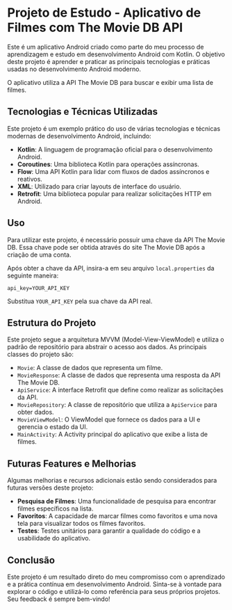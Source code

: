 # Projeto de Estudo - Aplicativo de Filmes com The Movie DB API

Este é um aplicativo Android criado como parte do meu processo de aprendizagem e estudo em desenvolvimento Android com Kotlin. O objetivo deste projeto é aprender e praticar as principais tecnologias e práticas usadas no desenvolvimento Android moderno.

O aplicativo utiliza a API The Movie DB para buscar e exibir uma lista de filmes.

## Tecnologias e Técnicas Utilizadas

Este projeto é um exemplo prático do uso de várias tecnologias e técnicas modernas de desenvolvimento Android, incluindo:

- **Kotlin**: A linguagem de programação oficial para o desenvolvimento Android.
- **Coroutines**: Uma biblioteca Kotlin para operações assíncronas.
- **Flow**: Uma API Kotlin para lidar com fluxos de dados assíncronos e reativos.
- **XML**: Utilizado para criar layouts de interface do usuário.
- **Retrofit**: Uma biblioteca popular para realizar solicitações HTTP em Android.

## Uso

Para utilizar este projeto, é necessário possuir uma chave da API The Movie DB. Essa chave pode ser obtida através do site The Movie DB após a criação de uma conta.

Após obter a chave da API, insira-a em seu arquivo `local.properties` da seguinte maneira:

```properties
api_key=YOUR_API_KEY
```

Substitua `YOUR_API_KEY` pela sua chave da API real.

## Estrutura do Projeto

Este projeto segue a arquitetura MVVM (Model-View-ViewModel) e utiliza o padrão de repositório para abstrair o acesso aos dados. As principais classes do projeto são:

- `Movie`: A classe de dados que representa um filme.
- `MovieResponse`: A classe de dados que representa uma resposta da API The Movie DB.
- `ApiService`: A interface Retrofit que define como realizar as solicitações da API.
- `MovieRepository`: A classe de repositório que utiliza a `ApiService` para obter dados.
- `MovieViewModel`: O ViewModel que fornece os dados para a UI e gerencia o estado da UI.
- `MainActivity`: A Activity principal do aplicativo que exibe a lista de filmes.

## Futuras Features e Melhorias

Algumas melhorias e recursos adicionais estão sendo considerados para futuras versões deste projeto:

- **Pesquisa de Filmes**: Uma funcionalidade de pesquisa para encontrar filmes específicos na lista.
- **Favoritos**: A capacidade de marcar filmes como favoritos e uma nova tela para visualizar todos os filmes favoritos.
- **Testes**: Testes unitários para garantir a qualidade do código e a usabilidade do aplicativo.

## Conclusão

Este projeto é um resultado direto do meu compromisso com o aprendizado e a prática contínua em desenvolvimento Android. Sinta-se à vontade para explorar o código e utilizá-lo como referência para seus próprios projetos. Seu feedback é sempre bem-vindo!
